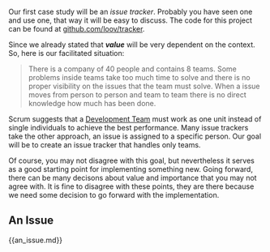 Our first case study will be an *issue tracker*. Probably you have seen one and
use one, that way it will be easy to discuss. The code for this project can
be found at [github.com/loov/tracker](http://github.com/loov/tracker).

Since we already stated that ***value*** will be very dependent
on the context. So, here is our facilitated situation:

> There is a company of 40 people and contains 8 teams.
> Some problems inside teams take too much time to solve
> and there is no proper visibility on the issues that the
> team must solve. When a issue moves from person to person
> and team to team there is no direct knowledge how much
> has been done.

Scrum suggests that a [Development Team][] must work as one unit instead
of single individuals to achieve the best performance. Many issue trackers
take the other approach, an issue is assigned to a specific person. Our goal
will be to create an issue tracker that handles only teams.

[Development Team]: https://sites.google.com/a/scrumplop.org/published-patterns/product-organization-pattern-language/development-team "Development Team - Scrum PloP"

Of course, you may not disagree with this goal, but nevertheless it serves
as a good starting point for implementing something new. Going forward, there
can be many decisons about value and importance that you may not agree with.
It is fine to disagree with these points, they are there because we need some
decision to go forward with the implementation.

## An Issue

{{an_issue.md}}

